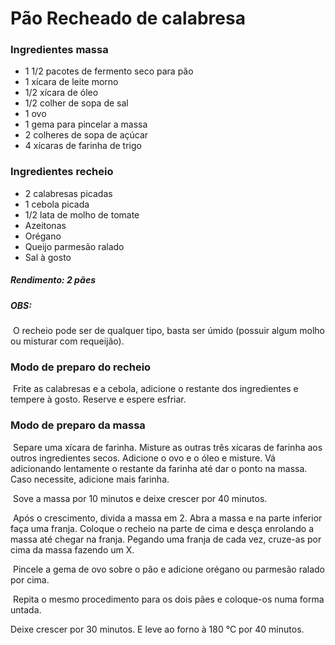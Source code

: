 # Pão Recheado de calabresa

### Ingredientes massa

* 1 1/2 pacotes de fermento seco para pão
* 1 xícara de leite morno
* 1/2 xícara de óleo
* 1/2 colher de sopa de sal
* 1 ovo
* 1 gema para pincelar a massa
* 2 colheres de sopa de açúcar
* 4 xícaras de farinha de trigo



### Ingredientes recheio

* 2 calabresas picadas
* 1 cebola picada
* 1/2 lata de molho de tomate
* Azeitonas
* Orégano
* Queijo parmesão ralado
* Sal à gosto



##### Rendimento: 2 pães

##### OBS:

​	O recheio pode ser de qualquer tipo, basta ser úmido (possuir algum molho ou misturar com requeijão).



### Modo de preparo do recheio

​	Frite as calabresas e a cebola, adicione o restante dos ingredientes e tempere à gosto. Reserve e espere esfriar.



### Modo de preparo da massa

​	Separe uma xícara de farinha. Misture as outras três xícaras de farinha aos outros ingredientes secos. Adicione o ovo e o óleo e misture. Vá adicionando lentamente o restante da farinha até dar o ponto na massa. Caso necessite, adicione mais farinha.

​	Sove a massa por 10 minutos e deixe crescer por 40 minutos.

​	Após o crescimento, divida a massa em 2. Abra a massa e na parte inferior faça uma franja. Coloque o recheio na parte de cima e desça enrolando a massa até chegar na franja. Pegando uma franja de cada vez, cruze-as por cima da massa fazendo um X.

​	Pincele a gema de ovo sobre o pão e adicione orégano ou parmesão ralado por cima.

​	Repita o mesmo procedimento para os dois pães e coloque-os numa forma untada.

Deixe crescer por 30 minutos. E leve ao forno à 180 °C por 40 minutos.



